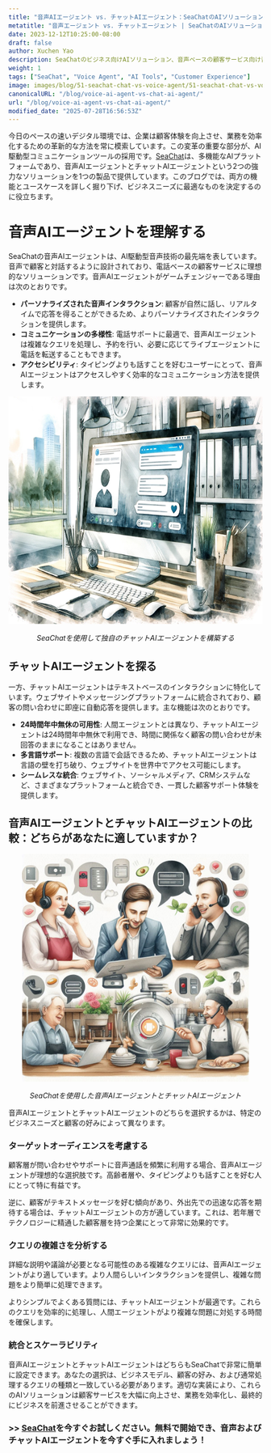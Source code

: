 ```yaml
---
title: "音声AIエージェント vs. チャットAIエージェント：SeaChatのAIソリューションをビジネスに活用する"
metatitle: "音声エージェント vs. チャットエージェント | SeaChatのAIソリューションを活用する"
date: 2023-12-12T10:25:00-08:00
draft: false
author: Xuchen Yao
description: SeaChatのビジネス向けAIソリューション、音声ベースの顧客サービス向け音声AIエージェントとテキストベースのインタラクション向けチャットAIエージェントを探る。それぞれ独自の機能とユースケースを持つ。
weight: 1
tags: ["SeaChat", "Voice Agent", "AI Tools", "Customer Experience"]
image: images/blog/51-seachat-chat-vs-voice-agent/51-seachat-chat-vs-voice-agent.png
canonicalURL: "/blog/voice-ai-agent-vs-chat-ai-agent/"
url: "/blog/voice-ai-agent-vs-chat-ai-agent/"
modified_date: "2025-07-28T16:56:53Z"
---
```


今日のペースの速いデジタル環境では、企業は顧客体験を向上させ、業務を効率化するための革新的な方法を常に模索しています。この変革の重要な部分が、AI駆動型コミュニケーションツールの採用です。[SeaChat](https://chat.seasalt.ai/?utm_source=blog)は、多機能なAIプラットフォームであり、音声AIエージェントとチャットAIエージェントという2つの強力なソリューションを1つの製品で提供しています。このブログでは、両方の機能とユースケースを詳しく掘り下げ、ビジネスニーズに最適なものを決定するのに役立ちます。

# 音声AIエージェントを理解する

SeaChatの音声AIエージェントは、AI駆動型音声技術の最先端を表しています。音声で顧客と対話するように設計されており、電話ベースの顧客サービスに理想的なソリューションです。音声AIエージェントがゲームチェンジャーである理由は次のとおりです。

- **パーソナライズされた音声インタラクション**: 顧客が自然に話し、リアルタイムで応答を得ることができるため、よりパーソナライズされたインタラクションを提供します。
- **コミュニケーションの多様性**: 電話サポートに最適で、音声AIエージェントは複雑なクエリを処理し、予約を行い、必要に応じてライブエージェントに電話を転送することもできます。
- **アクセシビリティ**: タイピングよりも話すことを好むユーザーにとって、音声AIエージェントはアクセスしやすく効率的なコミュニケーション方法を提供します。

<center>
<img height="450px" src="/images/blog/50x-all-seachat-agents/build-your-own-chat-ai-agent.jpeg" alt="SeaChatを使用して独自のチャットAIエージェントを構築する"/>

*SeaChatを使用して独自のチャットAIエージェントを構築する*
</center>


## チャットAIエージェントを探る

一方、チャットAIエージェントはテキストベースのインタラクションに特化しています。ウェブサイトやメッセージングプラットフォームに統合されており、顧客の問い合わせに即座に自動応答を提供します。主な機能は次のとおりです。

- **24時間年中無休の可用性**: 人間エージェントとは異なり、チャットAIエージェントは24時間年中無休で利用でき、時間に関係なく顧客の問い合わせが未回答のままになることはありません。
- **多言語サポート**: 複数の言語で会話できるため、チャットAIエージェントは言語の壁を打ち破り、ウェブサイトを世界中でアクセス可能にします。
- **シームレスな統合**: ウェブサイト、ソーシャルメディア、CRMシステムなど、さまざまなプラットフォームと統合でき、一貫した顧客サポート体験を提供します。

## 音声AIエージェントとチャットAIエージェントの比較：どちらがあなたに適していますか？

<center>
<img height="450px" src="/images/blog/50x-all-seachat-agents/call-or-text-agents.jpeg" alt="SeaChatを使用した音声AIエージェントとチャットAIエージェント"/>

*SeaChatを使用した音声AIエージェントとチャットAIエージェント*
</center>

音声AIエージェントとチャットAIエージェントのどちらを選択するかは、特定のビジネスニーズと顧客の好みによって異なります。

### ターゲットオーディエンスを考慮する

顧客層が問い合わせやサポートに音声通話を頻繁に利用する場合、音声AIエージェントが理想的な選択肢です。高齢者層や、タイピングよりも話すことを好む人にとって特に有益です。

逆に、顧客がテキストメッセージを好む傾向があり、外出先での迅速な応答を期待する場合は、チャットAIエージェントの方が適しています。これは、若年層でテクノロジーに精通した顧客層を持つ企業にとって非常に効果的です。

### クエリの複雑さを分析する

詳細な説明や議論が必要となる可能性のある複雑なクエリには、音声AIエージェントがより適しています。より人間らしいインタラクションを提供し、複雑な問題をより簡単に処理できます。

よりシンプルでよくある質問には、チャットAIエージェントが最適です。これらのクエリを効率的に処理し、人間エージェントがより複雑な問題に対処する時間を確保します。

### 統合とスケーラビリティ

音声AIエージェントとチャットAIエージェントはどちらもSeaChatで非常に簡単に設定できます。あなたの選択は、ビジネスモデル、顧客の好み、および通常処理するクエリの種類と一致している必要があります。適切な実装により、これらのAIソリューションは顧客サービスを大幅に向上させ、業務を効率化し、最終的にビジネスを前進させることができます。


### >> [SeaChat](https://chat.seasalt.ai/?utm_source=blog)を今すぐお試しください。無料で開始でき、音声およびチャットAIエージェントを今すぐ手に入れましょう！
